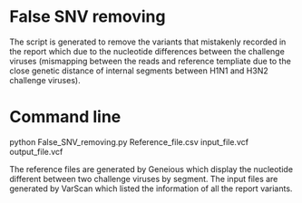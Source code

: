 # False SNV removing

The script is generated to remove the variants that mistakenly recorded in the report which due to the nucleotide differences between the challenge viruses (mismapping between the reads and reference templiate due to the close genetic distance of internal segments between H1N1 and H3N2 challenge viruses).

# Command line

python False_SNV_removing.py Reference_file.csv input_file.vcf output_file.vcf

The reference files are generated by Geneious which display the nucleotide different between two challenge viruses by segment.
The input files are generated by VarScan which listed the information of all the report variants.
